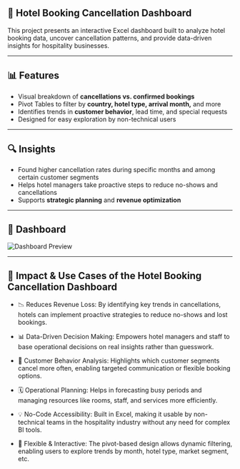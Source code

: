 ## 🏨 Hotel Booking Cancellation Dashboard

This project presents an interactive Excel dashboard built to analyze hotel booking data, uncover cancellation patterns, and provide data-driven insights for hospitality businesses.

---

## 📊 Features

- Visual breakdown of **cancellations vs. confirmed bookings**
- Pivot Tables to filter by **country, hotel type, arrival month,** and more
- Identifies trends in **customer behavior**, lead time, and special requests
- Designed for easy exploration by non-technical users

---

## 🔍 Insights

- Found higher cancellation rates during specific months and among certain customer segments
- Helps hotel managers take proactive steps to reduce no-shows and cancellations
- Supports **strategic planning** and **revenue optimization**

---

## 📸 Dashboard

![Dashboard Preview](assets/dashboard_screenshot.png)

---

## 🎯 Impact & Use Cases of the Hotel Booking Cancellation Dashboard

- 📉 Reduces Revenue Loss: By identifying key trends in cancellations, hotels can implement proactive strategies to reduce no-shows and lost bookings.

- 📊 Data-Driven Decision Making: Empowers hotel managers and staff to base operational decisions on real insights rather than guesswork.

- 🎯 Customer Behavior Analysis: Highlights which customer segments cancel more often, enabling targeted communication or flexible booking options.

- 🗓️ Operational Planning: Helps in forecasting busy periods and managing resources like rooms, staff, and services more efficiently.

- 💡 No-Code Accessibility: Built in Excel, making it usable by non-technical teams in the hospitality industry without any need for complex BI tools.

- 🔁 Flexible & Interactive: The pivot-based design allows dynamic filtering, enabling users to explore trends by month, hotel type, market segment, etc.

